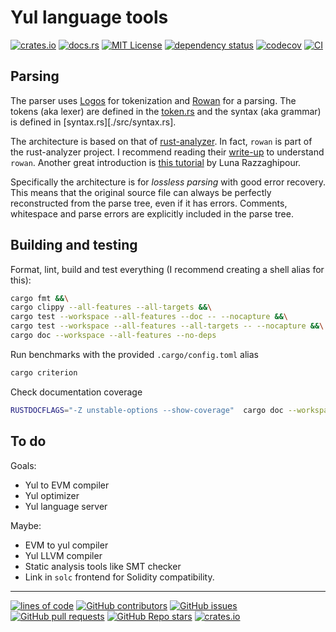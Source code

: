 # Yul language tools

[![crates.io](https://buildstats.info/crate/yul)](https://crates.io/crates/yul)
[![docs.rs](https://img.shields.io/docsrs/yul)](https://docs.rs/yul)
[![MIT License](https://img.shields.io/github/license/recmo/yul)](https://github.com/recmo/yul/blob/main/mit-license.md)
[![dependency status](https://deps.rs/repo/github/recmo/yul/status.svg)](https://deps.rs/repo/github/recmo/yul)
[![codecov](https://codecov.io/gh/recmo/yul/branch/main/graph/badge.svg?token=WBPZ9U4TTO)](https://codecov.io/gh/recmo/yul)
[![CI](https://github.com/recmo/yul/actions/workflows/ci.yml/badge.svg)](https://github.com/recmo/yul/actions/workflows/ci.yml)


## Parsing

The parser uses [Logos](https://docs.rs/logos/latest/logos) for tokenization and [Rowan](https://docs.rs/rowan/latest/rowan) for a parsing. The tokens (aka lexer) are defined in the [token.rs](./src/tokens.rs) and the syntax (aka grammar) is defined in [syntax.rs][./src/syntax.rs].

The architecture is based on that of [rust-analyzer]. In fact, `rowan` is part of the rust-analyzer project. I recommend reading their [write-up](ra-writeup) to understand `rowan`. Another great introduction is [this tutorial](rowan-tut) by Luna Razzaghipour.

Specifically the architecture is for *lossless parsing* with good error recovery. This means that
the original source file can always be perfectly reconstructed from the parse tree, even if it has errors. Comments, whitespace and parse errors are explicitly included in the parse tree.

[yul-spec]: https://docs.soliditylang.org/en/v0.8.14/yul.html#specification-of-yul
[rust-analyzer]: https://rust-analyzer.github.io/
[ra-writeup]: https://github.com/rust-analyzer/rust-analyzer/blob/master/docs/dev/syntax.md
[rowan-tut]: https://arzg.github.io/lang/10/


## Building and testing

Format, lint, build and test everything (I recommend creating a shell alias for this):

```sh
cargo fmt &&\
cargo clippy --all-features --all-targets &&\
cargo test --workspace --all-features --doc -- --nocapture &&\
cargo test --workspace --all-features --all-targets -- --nocapture &&\
cargo doc --workspace --all-features --no-deps
```

Run benchmarks with the provided `.cargo/config.toml` alias

```sh
cargo criterion
```

Check documentation coverage

```sh
RUSTDOCFLAGS="-Z unstable-options --show-coverage"  cargo doc --workspace --all-features --no-deps
```

## To do

Goals:

* Yul to EVM compiler
* Yul optimizer
* Yul language server

Maybe:

* EVM to yul compiler
* Yul LLVM compiler
* Static analysis tools like SMT checker
* Link in `solc` frontend for Solidity compatibility.

---

[![lines of code](https://img.shields.io/tokei/lines/github/recmo/yul)](https://github.com/recmo/yul)
[![GitHub contributors](https://img.shields.io/github/contributors/recmo/yul)](https://github.com/recmo/yul/graphs/contributors)
[![GitHub issues](https://img.shields.io/github/issues/recmo/yul)](https://github.com/recmo/yul/issues)
[![GitHub pull requests](https://img.shields.io/github/issues-pr/recmo/yul?label=PRs)](https://github.com/recmo/yul/pulls)
[![GitHub Repo stars](https://img.shields.io/github/stars/recmo/yul)](https://star-history.com/#recmo/yul&Date)
[![crates.io](https://img.shields.io/crates/d/yul)](https://crates.io/crates/yul)
